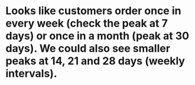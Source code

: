 # Looks like customers order once in every week (check the peak at 7 days) or once in a month (peak at 30 days). We could also see smaller peaks at 14, 21 and 28 days (weekly intervals).